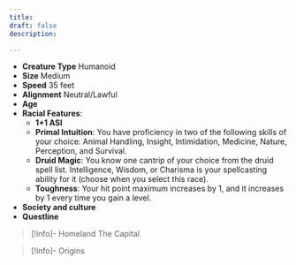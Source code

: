```yaml
---
title: 
draft: false
description:

---
```

- **Creature Type** Humanoid
- **Size** Medium
- **Speed** 35 feet
- **Alignment** Neutral/Lawful
- **Age** 
- **Racial Features**:
	- **1+1 ASI**
	- **Primal Intuition**: You have proficiency in two of the following skills of your choice: Animal Handling, Insight, Intimidation, Medicine, Nature, Perception, and Survival.
	- **Druid Magic**: You know one cantrip of your choice from the druid spell list. Intelligence, Wisdom, or Charisma is your spellcasting ability for it (choose when you select this race).
	- **Toughness**: Your hit point maximum increases by 1, and it increases by 1 every time you gain a level.
- **Society and culture**
- **Questline** 
> [!info]- Homeland
> The Capital

> [!info]- Origins
> 
